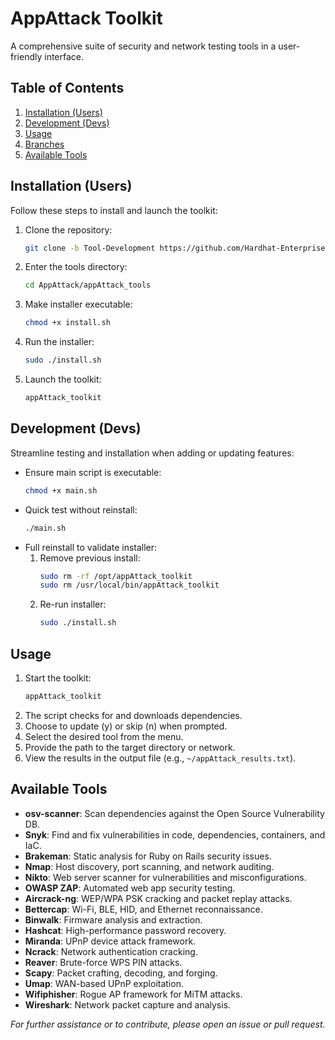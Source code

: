 # AppAttack Toolkit
A comprehensive suite of security and network testing tools in a user-friendly interface.



## Table of Contents
1. [Installation (Users)](#installation-users)
2. [Development (Devs)](#development-devs)
3. [Usage](#usage)
4. [Branches](#branches)
5. [Available Tools](#available-tools)



## Installation (Users)
Follow these steps to install and launch the toolkit:

1. Clone the repository:
   ```bash
   git clone -b Tool-Development https://github.com/Hardhat-Enterprises/AppAttack.git
   ```
2. Enter the tools directory:
   ```bash
   cd AppAttack/appAttack_tools
   ```
3. Make installer executable:
   ```bash
   chmod +x install.sh
   ```
4. Run the installer:
   ```bash
   sudo ./install.sh
   ```
5. Launch the toolkit:
   ```bash
   appAttack_toolkit
   ```



## Development (Devs)
Streamline testing and installation when adding or updating features:

- Ensure main script is executable:
  ```bash
  chmod +x main.sh
  ```
- Quick test without reinstall:
  ```bash
  ./main.sh
  ```
- Full reinstall to validate installer:
  1. Remove previous install:
     ```bash
     sudo rm -rf /opt/appAttack_toolkit
     sudo rm /usr/local/bin/appAttack_toolkit
     ```
  2. Re-run installer:
     ```bash
     sudo ./install.sh
     ```


## Usage
1. Start the toolkit:
   ```bash
   appAttack_toolkit
   ```
2. The script checks for and downloads dependencies.
3. Choose to update (y) or skip (n) when prompted.
4. Select the desired tool from the menu.
5. Provide the path to the target directory or network.
6. View the results in the output file (e.g., `~/appAttack_results.txt`).


## Available Tools
- **osv-scanner**: Scan dependencies against the Open Source Vulnerability DB.
- **Snyk**: Find and fix vulnerabilities in code, dependencies, containers, and IaC.
- **Brakeman**: Static analysis for Ruby on Rails security issues.
- **Nmap**: Host discovery, port scanning, and network auditing.
- **Nikto**: Web server scanner for vulnerabilities and misconfigurations.
- **OWASP ZAP**: Automated web app security testing.
- **Aircrack-ng**: WEP/WPA PSK cracking and packet replay attacks.
- **Bettercap**: Wi-Fi, BLE, HID, and Ethernet reconnaissance.
- **Binwalk**: Firmware analysis and extraction.
- **Hashcat**: High-performance password recovery.
- **Miranda**: UPnP device attack framework.
- **Ncrack**: Network authentication cracking.
- **Reaver**: Brute-force WPS PIN attacks.
- **Scapy**: Packet crafting, decoding, and forging.
- **Umap**: WAN-based UPnP exploitation.
- **Wifiphisher**: Rogue AP framework for MiTM attacks.
- **Wireshark**: Network packet capture and analysis.



*For further assistance or to contribute, please open an issue or pull request.*
